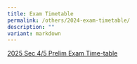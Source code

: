 ```yaml
---
title: Exam Timetable
permalink: /others/2024-exam-timetable/
description: ""
variant: markdown
---
```

[](/files/2025_Sec_4_5_Prelim_TT_withParentsLetter__2Jul__1.pdf)<p><a href="/files/Exam TT/2025_Sec_4_5_Prelim_TT_withParentsLetter__2Jul__1.pdf" rel="noopener noreferrer nofollow" target="_blank">2025 Sec 4/5 Prelim Exam Time-table</a>
</p>